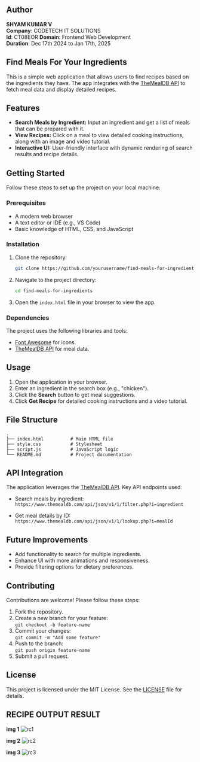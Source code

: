 ## Author
**SHYAM KUMAR V**  
**Company**: CODETECH IT SOLUTIONS  
**Id**: CT08EOR 
**Domain**: Frontend Web Development  
**Duration**: Dec 17th 2024 to Jan 17th, 2025


## Find Meals For Your Ingredients

This is a simple web application that allows users to find recipes based on the ingredients they have. The app integrates with the [TheMealDB API](https://www.themealdb.com/) to fetch meal data and display detailed recipes.

## Features

- **Search Meals by Ingredient:** Input an ingredient and get a list of meals that can be prepared with it.
- **View Recipes:** Click on a meal to view detailed cooking instructions, along with an image and video tutorial.
- **Interactive UI:** User-friendly interface with dynamic rendering of search results and recipe details.


## Getting Started

Follow these steps to set up the project on your local machine:

### Prerequisites

- A modern web browser
- A text editor or IDE (e.g., VS Code)
- Basic knowledge of HTML, CSS, and JavaScript

### Installation

1. Clone the repository:

   ```bash
   git clone https://github.com/yourusername/find-meals-for-ingredients.git
   ```

2. Navigate to the project directory:

   ```bash
   cd find-meals-for-ingredients
   ```

3. Open the `index.html` file in your browser to view the app.

### Dependencies

The project uses the following libraries and tools:
- [Font Awesome](https://fontawesome.com/) for icons.
- [TheMealDB API](https://www.themealdb.com/) for meal data.

## Usage

1. Open the application in your browser.
2. Enter an ingredient in the search box (e.g., "chicken").
3. Click the **Search** button to get meal suggestions.
4. Click **Get Recipe** for detailed cooking instructions and a video tutorial.

## File Structure

```
.
├── index.html          # Main HTML file
├── style.css           # Stylesheet
├── script.js           # JavaScript logic
└── README.md           # Project documentation
```

## API Integration

The application leverages the [TheMealDB API](https://www.themealdb.com/api.php). Key API endpoints used:

- Search meals by ingredient:  
  `https://www.themealdb.com/api/json/v1/1/filter.php?i=ingredient`

- Get meal details by ID:  
  `https://www.themealdb.com/api/json/v1/1/lookup.php?i=mealId`


## Future Improvements

- Add functionality to search for multiple ingredients.
- Enhance UI with more animations and responsiveness.
- Provide filtering options for dietary preferences.

## Contributing

Contributions are welcome! Please follow these steps:

1. Fork the repository.
2. Create a new branch for your feature:  
   `git checkout -b feature-name`
3. Commit your changes:  
   `git commit -m "Add some feature"`
4. Push to the branch:  
   `git push origin feature-name`
5. Submit a pull request.

## License
This project is licensed under the MIT License. See the [LICENSE](LICENSE) file for details.


## RECIPE OUTPUT RESULT
**img 1**
![rc1](https://github.com/user-attachments/assets/7cac385c-4f5a-4f98-8ea6-e2e2a874be53) 

**img 2**
![rc2](https://github.com/user-attachments/assets/c5e82d65-cd61-49b1-bc75-52202764da00) 

**img 3**
![rc3](https://github.com/user-attachments/assets/679f87dc-e751-4d67-b913-e863e91721bf)

